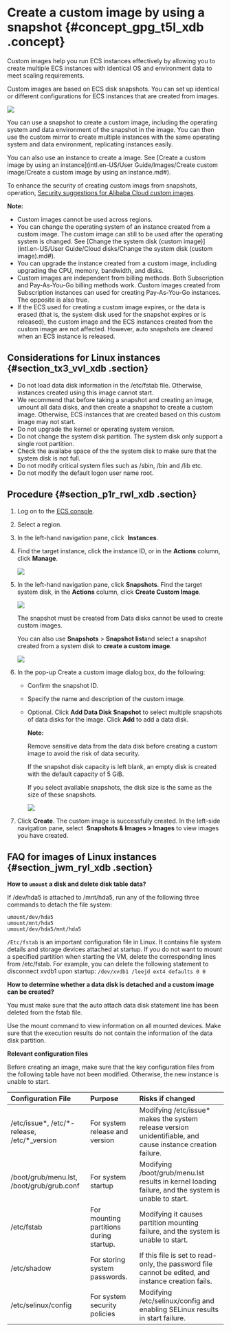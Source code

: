 # Create a custom image by using a snapshot {#concept_gpg_t5l_xdb .concept}

Custom images help you run ECS instances effectively by allowing you to create multiple ECS instances with identical OS and environment data to meet scaling requirements.

Custom images are based on ECS disk snapshots. You can set up identical or different configurations for ECS instances that are created from images.

![](http://static-aliyun-doc.oss-cn-hangzhou.aliyuncs.com/assets/img/9696/15331921384584_en-US.png)

You can use a snapshot to create a custom image, including the operating system and data environment of the snapshot in the image. You can then use the custom mirror to create multiple instances with the same operating system and data environment, replicating instances easily.

You can also use an instance to create a image. See [Create a custom image by using an instance](intl.en-US/User Guide/Images/Create custom image/Create a custom image by using an instance.md#).

To enhance the security of creating custom imags from snapshots, operation, [Security suggestions for Alibaba Cloud custom images](https://www.alibabacloud.com/help/zh/faq-detail/54903.htm?spm=a2c63.q38357.a3.3.3a4b61feRLos9d).

**Note:** 

-   Custom images cannot be used across regions.
-   You can change the operating system of an instance created from a custom image. The custom image can still to be used after the operating system is changed. See [Change the system disk \(custom image\)](intl.en-US/User Guide/Cloud disks/Change the system disk (custom image).md#).
-   You can upgrade the instance created from a custom image, including upgrading the CPU, memory, bandwidth, and disks.
-   Custom images are independent from billing methods. Both Subscription and Pay-As-You-Go billing methods work. Custom images created from Subscription instances can used for creating Pay-As-You-Go instances. The opposite is also true.
-   If the ECS used for creating a custom image expires, or the data is erased \(that is, the system disk used for the snapshot expires or is released\), the custom image and the ECS instances created from the custom image are not affected. However, auto snapshots are cleared when an ECS instance is released.

## Considerations for Linux instances {#section_tx3_vvl_xdb .section}

-   Do not load data disk information in the /etc/fstab file. Otherwise, instances created using this image cannot start.
-   We recommend that before taking a snapshot and creating an image, umount all data disks, and then create a snapshot to create a custom image. Otherwise, ECS instances that are created based on this custom image may not start.
-   Do not upgrade the kernel or operating system version.
-   Do not change the system disk partition. The system disk only support a single root partition.
-   Check the availabe space of the the system disk to make sure that the system disk is not full.
-   Do not modify critical system files such as /sbin, /bin and /lib etc.
-   Do not modify the default logon user name root.

## Procedure {#section_p1r_rwl_xdb .section}

1.  Log on to the [ECS console](https://ecs.console.aliyun.com/#/home).
2.  Select a region.
3.  In the left-hand navigation pane, click  **Instances**.
4.  Find the target instance, click the instance ID, or in the **Actions** column, click **Manage**.

    ![](images/4587_en-US.png)

5.  In the left-hand navigation pane, click **Snapshots**. Find the target system disk, in the **Actions** column, click **Create Custom Image**.

    ![](http://static-aliyun-doc.oss-cn-hangzhou.aliyuncs.com/assets/img/9696/15331921384589_en-US.png)

    The snapshot must be created from Data disks cannot be used to create custom images. 

    You can also use **Snapshots** \> **Snapshot list**and select a snapshot created from a system disk to **create a custom image**.

    ![](http://static-aliyun-doc.oss-cn-hangzhou.aliyuncs.com/assets/img/9696/15331921384593_en-US.png)

6.  In the pop-up Create a custom image dialog box, do the following:
    -   Confirm the snapshot ID.
    -   Specify the name and description of the custom image.
    -   Optional. Click **Add Data Disk Snapshot** to select multiple snapshots of data disks for the image. Click **Add** to add a data disk.

        **Note:** 

        Remove sensitive data from the data disk before creating a custom image to avoid the risk of data security.

        If the snapshot disk capacity is left blank, an empty disk is created with the default capacity of 5 GiB.

        If you select available snapshots, the disk size is the same as the size of these snapshots. 

        ![](http://static-aliyun-doc.oss-cn-hangzhou.aliyuncs.com/assets/img/9696/15331921384594_en-US.png)

7.  Click **Create**. The custom image is successfully created. In the left-side navigation pane, select  **Snapshots & Images \> Images** to view images you have created.

## FAQ for images of Linux instances {#section_jwm_ryl_xdb .section}

**How to `umount` a disk and delete disk table data?**

If /dev/hda5 is attached to /mnt/hda5, run any of the following three commands to detach the file system:

```
umount/dev/hda5
umount/mnt/hda5
umount/dev/hda5/mnt/hda5
```

`/Etc/fstab` is an important configuration file in Linux. It contains file system details and storage devices attached at startup. If you do not want to mount a specified partition when starting the VM, delete the corresponding lines from /etc/fstab. For example, you can delete the following statement to disconnect xvdb1 upon startup: `/dev/xvdb1 /leejd ext4 defaults 0 0`

**How to determine whether a data disk is detached and a custom image can be created?**

You must make sure that the auto attach data disk statement line has been deleted from the fstab file.

Use the mount command to view information on all mounted devices. Make sure that the execution results do not contain the information of the data disk partition.

**Relevant configuration files**

Before creating an image, make sure that the key configuration files from the following table have not been modified. Otherwise, the new instance is unable to start.

|Configuration File|Purpose|Risks if changed|
|:-----------------|:------|:---------------|
|/etc/issue\*, /etc/\*-release, /etc/\*\_version|For system release and version|Modifying /etc/issue\* makes the system release version unidentifiable, and cause instance creation failure.|
|/boot/grub/menu.lst, /boot/grub/grub.conf|For system startup|Modifying /boot/grub/menu.lst results in kernel loading failure, and the system is unable to start.|
|/etc/fstab|For mounting partitions during startup.|Modifying it causes partition mounting failure, and the system is unable to start.|
|/etc/shadow|For storing system passwords.|If this file is set to read-only, the password file cannot be edited, and instance creation fails.|
|/etc/selinux/config|For system security policies|Modifying /etc/selinux/config and enabling SELinux results in start failure.|

